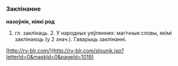 ### Заклінанне
**назоўнік, ніякі род**

1. гл. заклінаць. 2. У народных уяўленнях: магічныя словы, якімі заклінаюць (у 2 знач.). Гаварыць заклінанні.

<a rel="author">[http://rv-blr.com/](http://rv-blr.com/slounik.jsp?letterId=0&maskId=0&pageId=1019)</a>
